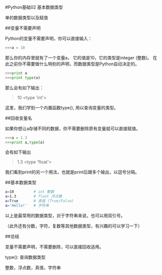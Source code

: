 #Python基础02 基本数据类型

单的数据类型以及赋值


##变量不需要声明

Python的变量不需要声明，你可以直接输入：

```python
>>>a = 10
```

那么你的内存里就有了一个变量a， 它的值是10，它的类型是integer (整数)。 在此之前你不需要做什么特别的声明，而数据类型是Python自动决定的。


```python
>>>print a
>>>print type(a)
```

那么会有如下输出：


> 10
> <type 'int'>


这里，我们学到一个内置函数type(), 用以查询变量的类型。

 

##回收变量名

如果你想让a存储不同的数据，你不需要删除原有变量就可以直接赋值。
```python
>>>a = 1.3
>>>print a,type(a)
```

会有如下输出
> 1.3 <type 'float'>
 


我们看到print的另一个用法，也就是print后跟多个输出，以逗号分隔。

 

##基本数据类型
```bash
a=10         # int 整数
a=1.3        # float 浮点数
a=True       # 真值 (True/False)
a='Hello!'   # 字符串
``` 

以上是最常用的数据类型，对于字符串来说，也可以用双引号。

（此外还有分数，字符，复数等其他数据类型，有兴趣的可以学习一下）

 

##总结

变量不需要声明，不需要删除，可以直接回收适用。

type(): 查询数据类型

整数，浮点数，真值，字符串

